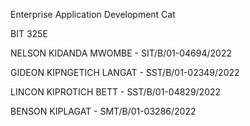 Enterprise Application Development Cat

BIT 325E

NELSON KIDANDA MWOMBE     -      SIT/B/01-04694/2022 

GIDEON KIPNGETICH LANGAT   -     SST/B/01-02349/2022

LINCON KIPROTICH BETT     -      SST/B/01-04829/2022

BENSON KIPLAGAT         -        SMT/B/01-03286/2022 

